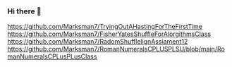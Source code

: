 ### Hi there 👋
https://github.com/Marksman7/TryingOutAHastingForTheFirstTime
https://github.com/Marksman7/FisherYatesShuffleForAlorgithmsClass
https://github.com/Marksman7/RadomShufflelignAssiament12
https://github.com/Marksman7/RomanNumeralsCPLUSPLSU/blob/main/RomanNumeralsCPLusPLusClass
<!--
**Marksman7/Marksman7** is a ✨ _special_ ✨ repository because its `README.md` (this file) appears on your GitHub profile.

Here are some ideas to get you started:

- 🔭 I’m currently working on how to animat a transformer.
- 🌱 I’m currently learning F# and python.
- 👯 I’m looking to collaborate on something that includes progragming or 3d modeling.
- 🤔 I’m looking for help with networking.
- 💬 Ask me about anything.
- ⚡ Fun fact: I play R.T.S. games such as dawn of war and company of heros.
-->
